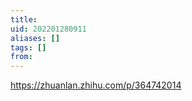 ```yaml
---
title: 
uid: 202201280911
aliases: []
tags: []
from: 
---
```

https://zhuanlan.zhihu.com/p/364742014